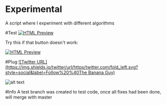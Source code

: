 # Experimental
A script where I experiment with different algorithms

#Test
[![HTML Preview](https://img.shields.io/badge/Click%20to%20Preview-%20-blue.svg)](http://htmlpreview.github.io/?https://github.com/kakol20/Experimental-V2/blob/master/index.html)

Try this if that button doesn't work:

[![HTML Preview](https://img.shields.io/badge/Click%20to%20Preview-%20-blue.svg)](https://htmlpreview.github.io/?https://github.com/kakol20/Experimental-V2/blob/master/index.html)

#Plug
[![Twitter URL](https://img.shields.io/twitter/url/https/twitter.com/fold_left.svg?style=social&label=Follow%20%40The Banana Guy)](https://twitter.com/the_banana_guy_)

![alt text](http://www.iec.ch/worldplugs/img/plugs_sockets/G_3d_plug_l.png "Plug")

#Info
A test branch was created to test code, once all fixes had been done, will merge with master
